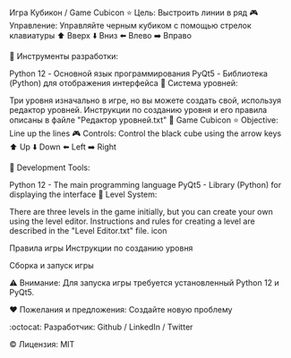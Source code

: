 Игра Кубикон / Game Cubicon :star: Цель: Выстроить линии в ряд :video_game: Управление: Управляйте черным кубиком с помощью стрелок клавиатуры :arrow_up: Вверх :arrow_down: Вниз :arrow_left: Влево :arrow_right: Вправо

:game_die: Инструменты разработки:

Python 12 - Основной язык программирования
PyQt5 - Библиотека (Python) для отображения интерфейса
:open_file_folder: Система уровней:

Три уровня изначально в игре, но вы можете создать свой, используя редактор уровней. Инструкции по созданию уровня и его правила описаны в файле "Редактор уровней.txt"
:memo: Game Cubicon :star: Objective: Line up the lines :video_game: Controls: Control the black cube using the arrow keys :arrow_up: Up :arrow_down: Down :arrow_left: Left :arrow_right: Right

:game_die: Development Tools:

Python 12 - The main programming language
PyQt5 - Library (Python) for displaying the interface
:open_file_folder: Level System:

There are three levels in the game initially, but you can create your own using the level editor. Instructions and rules for creating a level are described in the "Level Editor.txt" file.
icon

Правила игры Инструкции по созданию уровня

Сборка и запуск игры

:warning: Внимание: Для запуска игры требуется установленный Python 12 и PyQt5.

:heart: Пожелания и предложения: Создайте новую проблему

:octocat: Разработчик: Github / LinkedIn / Twitter

:copyright: Лицензия: MIT




